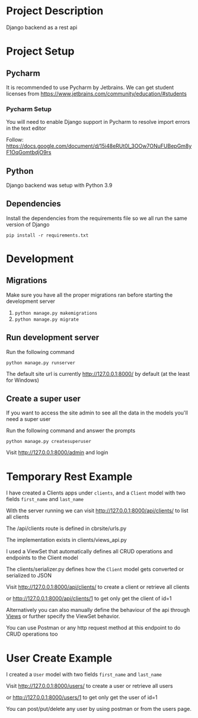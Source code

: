 # Project Description

Django backend as a rest api

# Project Setup

## Pycharm

It is recommended to use Pycharm by Jetbrains. We can get student licenses from https://www.jetbrains.com/community/education/#students

### Pycharm Setup

You will need to enable Django support in Pycharm to resolve import errors in the text editor

Follow: https://docs.google.com/document/d/15i48eRUt0l_3OOw7ONuFUBepGm8yF1OqGomtbdjO9rs

## Python

Django backend was setup with Python 3.9

## Dependencies

Install the dependencies from the requirements file so we all run the same version of Django

`pip install -r requirements.txt`

# Development

## Migrations

Make sure you have all the proper migrations ran before starting the development server

1. `python manage.py makemigrations`
2. `python manage.py migrate`

## Run development server

Run the following command

`python manage.py runserver`

The default site url is currently http://127.0.0.1:8000/ by default (at the least for Windows)

## Create a super user

If you want to access the site admin to see all the data in the models you'll need a super user

Run the following command and answer the prompts

`python manage.py createsuperuser`

Visit http://127.0.0.1:8000/admin and login

# Temporary Rest Example

I have created a Clients apps under `clients`, and a `Client` model with two fields `first_name` and `last_name`

With the server running we can visit http://127.0.0.1:8000/api/clients/ to list all clients

The /api/clients route is defined in cbrsite/urls.py

The implementation exists in clients/views_api.py

I used a ViewSet that automatically defines all CRUD operations and endpoints to the Client model

The clients/serializer.py defines how the `Client` model gets converted or serialized to JSON

Visit http://127.0.0.1:8000/api/clients/ to create a client or retrieve all clients

or http://127.0.0.1:8000/api/clients/1 to get only get the client of id=1

Alternatively you can also manually define the behaviour of the api through [Views](https://www.django-rest-framework.org/api-guide/views/) or further specify the ViewSet behavior.

You can use Postman or any http request method at this endpoint to do CRUD operations too

# User Create Example

I created a `User` model with two fields `first_name` and `last_name`

Visit http://127.0.0.1:8000/users/ to create a user or retrieve all users

or http://127.0.0.1:8000/users/1 to get only get the user of id=1

You can post/put/delete any user by using postman or from the users page.
